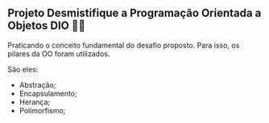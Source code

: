 ## Projeto Desmistifique a Programação Orientada a Objetos DIO 👩‍💻

Praticando o conceito fundamental do desafio proposto. Para isso, os pilares da OO foram utilizados.

São eles:

* Abstração;
* Encapsulamento;
* Herança;
* Polimorfismo;
